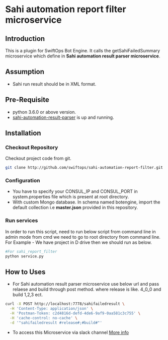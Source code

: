 # Sahi automation report filter microservice
## Introduction
This is a plugin for SwiftOps Bot Engine. It calls the getSahiFailedSummary microservice which define in **Sahi automation result parser microservice**.

## Assumption
*   Sahi run result should be in XML format.

## Pre-Requisite
*   python 3.6.0 or above version.
*   [sahi-automation-result-parser](https://github.com/swiftops/sahi-automation-result-parser.git) is up and running.

## Installation
### Checkout Repository
Checkout project code from git.
```sh
git clone http://github.com/swiftops/sahi-automation-report-filter.git
```
### Configuration
*   You have to specify your CONSUL_IP and CONSUL_PORT in system.properties file which is present at root directory.
*   With custom Mongo database. In schema named botengine, import the default collection i.e **master.json** provided in this repository.

### Run services
In order to run this script, need to run below script from command line in admin mode
from cmd we need to go to root directory from command line. For Example -
We have project in D drive then we should run as below.

```sh
#For sahi_report_filter
python service.py
```  
## How to Uses
* For Sahi automation result parser microservice use below url and pass relaese and build through post method. where release is like. 4_0_0 and build 1,2,3 ect.
```sh
curl -X POST http://localhost:7778/sahifailedresult \
  -H 'Content-Type: application/json' \
  -H 'Postman-Token: c2d4816d-defd-4de6-9af9-0aa581c3c755' \
  -H 'cache-control: no-cache' \
  -d '"sahifailedresult #release#;#build#"'
```
*   To access this Microservice via slack channel [More info](https://github.com/swiftops/slack-service.git)

